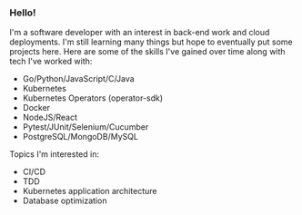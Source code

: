 ### Hello!

I'm a software developer with an interest in back-end work and cloud deployments. I'm still learning many things but hope to eventually put some projects here. Here are some of the skills I've gained over time along with tech I've worked with:

- Go/Python/JavaScript/C/Java
- Kubernetes
- Kubernetes Operators (operator-sdk)
- Docker
- NodeJS/React
- Pytest/JUnit/Selenium/Cucumber
- PostgreSQL/MongoDB/MySQL

Topics I'm interested in:

- CI/CD
- TDD
- Kubernetes application architecture
- Database optimization
